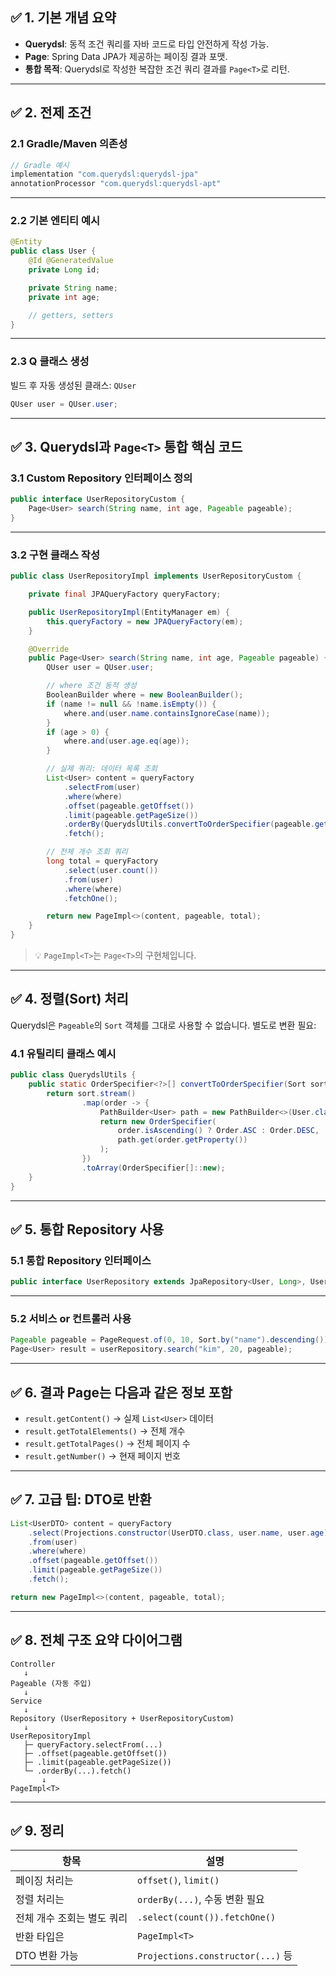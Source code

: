 ## ✅ 1. 기본 개념 요약

* **Querydsl**: 동적 조건 쿼리를 자바 코드로 타입 안전하게 작성 가능.
* **Page<T>**: Spring Data JPA가 제공하는 페이징 결과 포맷.
* **통합 목적**: Querydsl로 작성한 복잡한 조건 쿼리 결과를 `Page<T>`로 리턴.

---

## ✅ 2. 전제 조건

### 2.1 Gradle/Maven 의존성

```groovy
// Gradle 예시
implementation "com.querydsl:querydsl-jpa"
annotationProcessor "com.querydsl:querydsl-apt"
```

---

### 2.2 기본 엔티티 예시

```java
@Entity
public class User {
    @Id @GeneratedValue
    private Long id;

    private String name;
    private int age;

    // getters, setters
}
```

---

### 2.3 Q 클래스 생성

빌드 후 자동 생성된 클래스: `QUser`

```java
QUser user = QUser.user;
```

---

## ✅ 3. Querydsl과 `Page<T>` 통합 핵심 코드

### 3.1 Custom Repository 인터페이스 정의

```java
public interface UserRepositoryCustom {
    Page<User> search(String name, int age, Pageable pageable);
}
```

---

### 3.2 구현 클래스 작성

```java
public class UserRepositoryImpl implements UserRepositoryCustom {

    private final JPAQueryFactory queryFactory;

    public UserRepositoryImpl(EntityManager em) {
        this.queryFactory = new JPAQueryFactory(em);
    }

    @Override
    public Page<User> search(String name, int age, Pageable pageable) {
        QUser user = QUser.user;

        // where 조건 동적 생성
        BooleanBuilder where = new BooleanBuilder();
        if (name != null && !name.isEmpty()) {
            where.and(user.name.containsIgnoreCase(name));
        }
        if (age > 0) {
            where.and(user.age.eq(age));
        }

        // 실제 쿼리: 데이터 목록 조회
        List<User> content = queryFactory
            .selectFrom(user)
            .where(where)
            .offset(pageable.getOffset())
            .limit(pageable.getPageSize())
            .orderBy(QuerydslUtils.convertToOrderSpecifier(pageable.getSort(), user))
            .fetch();

        // 전체 개수 조회 쿼리
        long total = queryFactory
            .select(user.count())
            .from(user)
            .where(where)
            .fetchOne();

        return new PageImpl<>(content, pageable, total);
    }
}
```

> 💡 `PageImpl<T>`는 `Page<T>`의 구현체입니다.

---

## ✅ 4. 정렬(Sort) 처리

Querydsl은 `Pageable`의 `Sort` 객체를 그대로 사용할 수 없습니다. 별도로 변환 필요:

### 4.1 유틸리티 클래스 예시

```java
public class QuerydslUtils {
    public static OrderSpecifier<?>[] convertToOrderSpecifier(Sort sort, QUser user) {
        return sort.stream()
                .map(order -> {
                    PathBuilder<User> path = new PathBuilder<>(User.class, user.getMetadata());
                    return new OrderSpecifier(
                        order.isAscending() ? Order.ASC : Order.DESC,
                        path.get(order.getProperty())
                    );
                })
                .toArray(OrderSpecifier[]::new);
    }
}
```

---

## ✅ 5. 통합 Repository 사용

### 5.1 통합 Repository 인터페이스

```java
public interface UserRepository extends JpaRepository<User, Long>, UserRepositoryCustom {}
```

---

### 5.2 서비스 or 컨트롤러 사용

```java
Pageable pageable = PageRequest.of(0, 10, Sort.by("name").descending());
Page<User> result = userRepository.search("kim", 20, pageable);
```

---

## ✅ 6. 결과 Page<User>는 다음과 같은 정보 포함

* `result.getContent()` → 실제 `List<User>` 데이터
* `result.getTotalElements()` → 전체 개수
* `result.getTotalPages()` → 전체 페이지 수
* `result.getNumber()` → 현재 페이지 번호

---

## ✅ 7. 고급 팁: DTO로 반환

```java
List<UserDTO> content = queryFactory
    .select(Projections.constructor(UserDTO.class, user.name, user.age))
    .from(user)
    .where(where)
    .offset(pageable.getOffset())
    .limit(pageable.getPageSize())
    .fetch();

return new PageImpl<>(content, pageable, total);
```

---

## ✅ 8. 전체 구조 요약 다이어그램

```
Controller
   ↓
Pageable (자동 주입)
   ↓
Service
   ↓
Repository (UserRepository + UserRepositoryCustom)
   ↓
UserRepositoryImpl
   ├─ queryFactory.selectFrom(...)
   ├─ .offset(pageable.getOffset())
   ├─ .limit(pageable.getPageSize())
   └─ .orderBy(...).fetch()
       ↓
PageImpl<T>
```

---

## ✅ 9. 정리

| 항목              | 설명                               |
| --------------- | -------------------------------- |
| 페이징 처리는         | `offset()`, `limit()`            |
| 정렬 처리는          | `orderBy(...)`, 수동 변환 필요         |
| 전체 개수 조회는 별도 쿼리 | `.select(count()).fetchOne()`    |
| 반환 타입은          | `PageImpl<T>`                    |
| DTO 변환 가능       | `Projections.constructor(...)` 등 |

